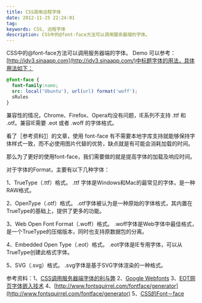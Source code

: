 ```yaml
---
title: CSS调用远程字体
date: 2012-11-25 22:24:01
tag: 
keywords: CSS, 远程字体
description: CSS中的@font-face方法可以调用服务器端的字体。
---
```


CSS中的@font-face方法可以调用服务器端的字体。
Demo 可以参考：[http://idv3.sinaapp.com](http://idv3.sinaapp.com/)中标题字体的用法，具体用法如下：

```css
@font-face {
  font-family:name;
  src: local('Ubuntu'), url(url) format('woff');
  sRules
}
```

兼容性的情况，Chrome、Firefox、Opera均没有问题，IE系列不支持 .ttf 和 .otf。兼容IE需要 .eot 或者 .woff 的字体格式。

看了［参考资料[1](http://www.dearoom.com/blog/css%E8%B0%83%E7%94%A8%E6%9C%8D%E5%8A%A1%E5%99%A8%E7%AB%AF%E5%AD%97%E4%BD%93%E7%9A%84%E6%96%B9%E6%B3%95%E5%92%8C%E5%88%A9%E5%BC%8A/)］的文章，使用 font-face 有不需要本地字库支持就能够保持字体样式一致，而不必使用图片代替的优势，缺点就是有可能会消耗加载的时间。

那么为了更好的使用font-face，我们需要做的就是提高字体的加载及响应时间。

对于字体的Format，主要有以下几种字体：

1、TrueType（.ttf）格式。
.ttf 字体是Windows和Mac的最常见的字体，是一种RAW格式。

2、OpenType（.otf）格式。
.otf字体被认为是一种原始的字体格式，其内置在TrueType的基础上，提供了更多的功能。

3、Web Open Font Format（.woff）格式。
.woff字体是Web字体中最佳格式，是一个TrueType的压缩版本，同时也支持原数据包的分离。

4、Embedded Open Type（.eot）格式。
.eot字体是IE专用字体，可以从TrueType创建此格式字体。

5、SVG（.svg）格式。
.svg字体是基于SVG字体渲染的一种格式。


参考资料：1、[CSS调用服务器端字体的利与弊](http://www.dearoom.com/blog/css%E8%B0%83%E7%94%A8%E6%9C%8D%E5%8A%A1%E5%99%A8%E7%AB%AF%E5%AD%97%E4%BD%93%E7%9A%84%E6%96%B9%E6%B3%95%E5%92%8C%E5%88%A9%E5%BC%8A/)
2、[Google Webfonts](http://www.google.com/webfonts)
3、[EOT网页字体嵌入技术](http://hi.baidu.com/zhy65991/item/e87a8f0c69a2c91deafe38ac)
4、[http://www.fontsquirrel.com/fontface/generator](http://www.fontsquirrel.com/fontface/generator)
5、[CSS的Font－face](http://www.cnblogs.com/rubylouvre/archive/2011/06/19/2084875.html)